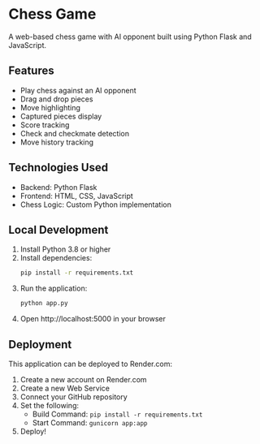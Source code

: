 # Chess Game

A web-based chess game with AI opponent built using Python Flask and JavaScript.

## Features

- Play chess against an AI opponent
- Drag and drop pieces
- Move highlighting
- Captured pieces display
- Score tracking
- Check and checkmate detection
- Move history tracking

## Technologies Used

- Backend: Python Flask
- Frontend: HTML, CSS, JavaScript
- Chess Logic: Custom Python implementation

## Local Development

1. Install Python 3.8 or higher
2. Install dependencies:
   ```bash
   pip install -r requirements.txt
   ```
3. Run the application:
   ```bash
   python app.py
   ```
4. Open http://localhost:5000 in your browser

## Deployment

This application can be deployed to Render.com:

1. Create a new account on Render.com
2. Create a new Web Service
3. Connect your GitHub repository
4. Set the following:
   - Build Command: `pip install -r requirements.txt`
   - Start Command: `gunicorn app:app`
5. Deploy! 